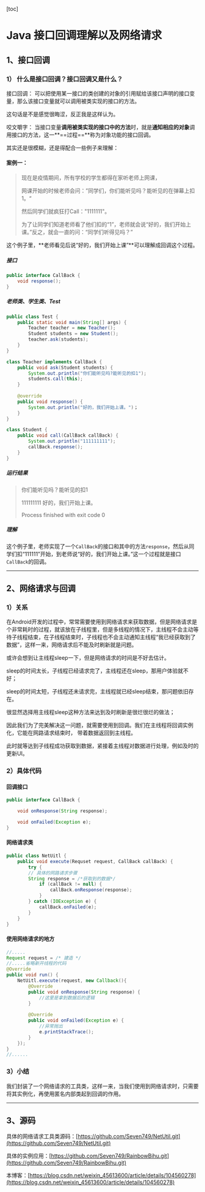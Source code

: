 [toc]

# Java 接口回调理解以及网络请求



## 1、接口回调

### 1） 什么是接口回调？接口回调又是什么？

接口回调： 可以把使用某一接口的类创建的对象的引用赋给该接口声明的接口变量，那么该接口变量就可以调用被类实现的接口的方法。 

这句话是不是感觉很晦涩，反正我是这样认为。

咬文嚼字： 当接口变量**调用被类实现的接口中的方法**时，就是**通知相应的对象**调用接口的方法，这一**==过程==**称为对象功能的接口回调。 

其实还是很模糊，还是得配合一些例子来理解：

#### 案例一：

> 现在是疫情期间，所有学校的学生都得在家听老师上网课，
>
> 网课开始的时候老师会问：”同学们，你们能听见吗？能听见的在弹幕上扣1。“
>
> 然后同学们就疯狂打Call："1111111"。
>
> 为了让同学们知道老师看了他们扣的“1”，老师就会说“好的，我们开始上课。”反之，就会一直的问：“同学们听得见吗？”

这个例子里，**老师看见后说“好的，我们开始上课”**可以理解成回调这个过程。

##### 接口

```java
public interface CallBack {
    void response();
}
```

##### 老师类、学生类、Test

```java
public class Test {
    public static void main(String[] args) {
    	Teacher teacher = new Teacher();
    	Student students = new Student();
    	teacher.ask(students);
    }
}

class Teacher implements CallBack {
    public void ask(Student students) {
        System.out.println("你们能听见吗?能听见的扣1");
        students.call(this);        
    }
    
    @override
    public void response() {
        System.out.println("好的，我们开始上课。")；
    }
}

class Student {
    public void call(CallBack callBack) {
        System.out.println("111111111");
        callBack.response();
    }
}
```

##### 运行结果

> 你们能听见吗？能听见的扣1
>
> 111111111
> 好的，我们开始上课。
>
> 
>
> Process finished with exit code 0

##### 理解

这个例子里，老师实现了一个``CallBack``的接口和其中的方法``response``，然后从同学们扣“111111”开始，到老师说“好的，我们开始上课。”这一个过程就是接口``CallBack``的回调。



----



## 2、网络请求与回调

### 1）关系

在Android开发的过程中，常常需要使用到网络请求来获取数据，但是网络请求是个非常耗时的过程，就该放在子线程里，但是多线程的情况下，主线程不会主动等待子线程结束，在子线程结束时，子线程也不会主动通知主线程“我已经获取到了数据”，这样一来，网络请求后不能及时刷新就是问题。

或许会想到让主线程sleep一下，但是网络请求的时间是不好去估计。

sleep的时间太长，子线程已经请求完了，主线程还在sleep，那用户体验就不好；

sleep的时间太短，子线程还未请求完，主线程就已经sleep结束，那问题依旧存在。

很显然选择用主线程sleep这种方法来达到及时刷新是很烂很烂的做法；

因此我们为了完美解决这一问题，就需要使用到回调。我们在主线程将回调实例化，它能在网路请求结束时， 带着数据返回到主线程。

此时就等达到子线程成功获取到数据，紧接着主线程对数据进行处理，例如及时的更新UI。

### 2）具体代码

#### 回调接口

```java
public interface CallBack {

    void onResponse(String response);

    void onFailed(Exception e);
}
```

#### 网络请求类

```java
public class NetUitl {
    public void execute(Requset request, CallBack callBack) {
        try {
        // 具体的网路请求步骤
        String response = /*获取到的数据*/
            if (callBack != null) {
                callBack.onResponse(response);
            }
        } catch (IOException e) {
            callBack.onFailed(e);
        }   
    }
}
```

#### 使用网络请求的地方

```java
//.....
Request request = /* 建造 */
//.....省略新开线程的代码
@Override
public void run() {
    NetUitl.execute(request, new Callback(){
        @Override
        public void onResponse(String response) {
            //这里是拿到数据后的逻辑
        }
        
        @Override
        public void onFailed(Exception e) {
            //异常抛出
            e.printStackTrace();
        }
    });
}
//......

```

### 3）小结

我们封装了一个网络请求的工具类，这样一来，当我们使用到网络请求时，只需要将其实例化，再使用匿名内部类起到回调的作用。



----



## 3、源码

具体的网络请求工具类源码：[https://github.com/Seven749/NetUtil.git](https://github.com/Seven749/NetUtil.git)

具体的实例应用：[https://github.com/Seven749/RainbowBihu.git](https://github.com/Seven749/RainbowBihu.git)

本博客：[https://blog.csdn.net/weixin_45613600/article/details/104560278](https://blog.csdn.net/weixin_45613600/article/details/104560278)
